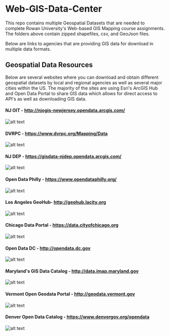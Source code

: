 # Web-GIS-Data-Center
This repo contains multiple Geospatial Datasets that are needed to complete Rowan University's Web-based GIS Mapping course assignments. The folders above contain zipped shapefiles, csv, and GeoJson files. 

Below are links to agencies that are providing GIS data for download in multiple data formats.
## Geospatial Data Resources
Below are several websites where you can download and obtain different geospatial datasets by local and regional agencies as well as several major cities within the US. The majority of the sites are using Esri's ArcGIS Hub and Open Data Portal to share GIS data which allows for direct access to API's as well as downloading GIS data.
#### NJ OIT - http://njogis-newjersey.opendata.arcgis.com/
![alt text](https://raw.githubusercontent.com/mapsrule/Web-GIS-Data-Center/master/ArcGIS_Hub_Sites/NJ.png)
#### DVRPC - https://www.dvrpc.org/Mapping/Data
![alt text](https://raw.githubusercontent.com/mapsrule/Web-GIS-Data-Center/master/ArcGIS_Hub_Sites/DVRPC.png)
#### NJ DEP - https://gisdata-njdep.opendata.arcgis.com/
![alt text](https://raw.githubusercontent.com/mapsrule/Web-GIS-Data-Center/master/ArcGIS_Hub_Sites/NJ_DEP.png)
#### Open Data Philly - https://www.opendataphilly.org/
![alt text](https://raw.githubusercontent.com/mapsrule/Web-GIS-Data-Center/master/ArcGIS_Hub_Sites/Philly.png)
#### Los Angeles GeoHub- http://geohub.lacity.org
![alt text](https://raw.githubusercontent.com/mapsrule/Web-GIS-Data-Center/master/ArcGIS_Hub_Sites/LA.png)
#### Chicago Data Portal - https://data.cityofchicago.org
![alt text](https://raw.githubusercontent.com/mapsrule/Web-GIS-Data-Center/master/ArcGIS_Hub_Sites/chicago.png)
#### Open Data DC - http://opendata.dc.gov
![alt text](https://raw.githubusercontent.com/mapsrule/Web-GIS-Data-Center/master/ArcGIS_Hub_Sites/DC.png)
#### Maryland's GIS Data Catalog - http://data.imap.maryland.gov
![alt text](https://raw.githubusercontent.com/mapsrule/Web-GIS-Data-Center/master/ArcGIS_Hub_Sites/MD.png)
#### Vermont Open Geodata Portal - http://geodata.vermont.gov
![alt text](https://raw.githubusercontent.com/mapsrule/Web-GIS-Data-Center/master/ArcGIS_Hub_Sites/Vermont.png)
#### Denver Open Data Catalog - https://www.denvergov.org/opendata
![alt text](https://raw.githubusercontent.com/mapsrule/Web-GIS-Data-Center/master/ArcGIS_Hub_Sites/denver.png)






